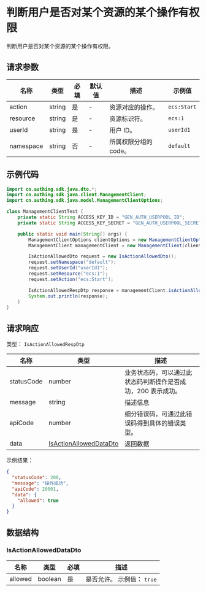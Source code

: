 # 判断用户是否对某个资源的某个操作有权限

<!--
  警告⚠️：
  不要直接修改该文档，
  https://github.com/Authing/authing-docs-factory
  使用该项目进行生成
-->

<LastUpdated />

判断用户是否对某个资源的某个操作有权限。

## 请求参数

| 名称      | 类型   | 必填 | 默认值 | 描述                  | 示例值      |
| --------- | ------ | ---- | ------ | --------------------- | ----------- |
| action    | string | 是   | -      | 资源对应的操作。      | `ecs:Start` |
| resource  | string | 是   | -      | 资源标识符。          | `ecs:1`     |
| userId    | string | 是   | -      | 用户 ID。             | `userId1`   |
| namespace | string | 否   | -      | 所属权限分组的 code。 | `default`   |

## 示例代码

```java
import cn.authing.sdk.java.dto.*;
import cn.authing.sdk.java.client.ManagementClient;
import cn.authing.sdk.java.model.ManagementClientOptions;

class ManagementClientTest {
    private static String ACCESS_KEY_ID = "GEN_AUTH_USERPOOL_ID";
    private static String ACCESS_KEY_SECRET = "GEN_AUTH_USERPOOL_SECRET";

    public static void main(String[] args) {
        ManagementClientOptions clientOptions = new ManagementClientOptions(ACCESS_KEY_ID, ACCESS_KEY_SECRET);
        ManagementClient managementClient = new ManagementClient(clientOptions);

        IsActionAllowedDto request = new IsActionAllowedDto();
        request.setNamespace("default");
        request.setUserId("userId1");
        request.setResource("ecs:1");
        request.setAction("ecs:Start");

        IsActionAllowedRespDtp response = managementClient.isActionAllowed(request);
        System.out.println(response);
    }
}
```

## 请求响应

类型： `IsActionAllowedRespDtp`

| 名称       | 类型                                                         | 描述                                                         |
| ---------- | ------------------------------------------------------------ | ------------------------------------------------------------ |
| statusCode | number                                                       | 业务状态码，可以通过此状态码判断操作是否成功，200 表示成功。 |
| message    | string                                                       | 描述信息                                                     |
| apiCode    | number                                                       | 细分错误码，可通过此错误码得到具体的错误类型。               |
| data       | <a href="#IsActionAllowedDataDto">IsActionAllowedDataDto</a> | 返回数据                                                     |

示例结果：

```json
{
  "statusCode": 200,
  "message": "操作成功",
  "apiCode": 20001,
  "data": {
    "allowed": true
  }
}
```

## 数据结构

### <a id="IsActionAllowedDataDto"></a> IsActionAllowedDataDto

| 名称    | 类型    | 必填 | 描述                       |
| ------- | ------- | ---- | -------------------------- |
| allowed | boolean | 是   | 是否允许。 示例值： `true` |
